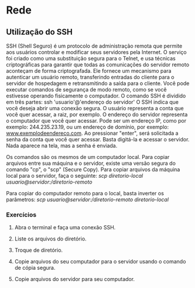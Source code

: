 ﻿# Rede

## Utilização do SSH

SSH (Shell Seguro) é um protocolo de administração remota que permite aos usuários controlar e modificar seus servidores pela Internet.
O serviço foi criado como uma substituição segura para o Telnet, e usa técnicas criptográficas para garantir que todas as comunicações do servidor remoto aconteçam de forma criptografada.
Ele fornece um mecanismo para autenticar um usuário remoto, transferindo entradas do cliente para o servidor de hospedagem e retransmitindo a saída para o cliente.
Você pode executar comandos de segurança de modo remoto, como se você estivesse operando fisicamente o computador.
O comando SSH é dividido em três partes: ssh 'usuario'@'endereço do servidor'
O SSH indica que você deseja abrir uma conexão segura.
O usuário representa a conta que você quer acessar, a raiz, por exemplo.
O endereço do servidor representa o computador que você quer acessar. Pode ser um endereço IP, como por exemplo: 244.235.23.19, ou um endereço de domínio, por exemplo: www.exemplodeendereco.com.
Ao pressionar "enter", será solicitada a senha da conta que você quer acessar. Basta digitá-la e acessar o servidor. Nada aparece na tela, mas a senha é enviada.

Os comandos são os mesmos de um computador local.
Para copiar arquivos entre sua máquina e o servidor, existe uma versão segura do comando "cp", o "scp" (Secure Copy).
Para copiar arquivos da máquina local para o servidor, faça o seguinte:
*scp diretorio-local usuario@servidor:/diretorio-remoto*

Para copiar do computador remoto para o local, basta inverter os parâmetros:
*scp usuario@servidor:/diretorio-remoto diretorio-local*

### Exercícios

1. Abra o terminal e faça uma conexão SSH.

2. Liste os arquivos do diretório.

3. Troque de diretório.

4. Copie arquivos do seu computador para o servidor usando o comando de cópia segura.

5. Copie arquivos do servidor para seu computador.
